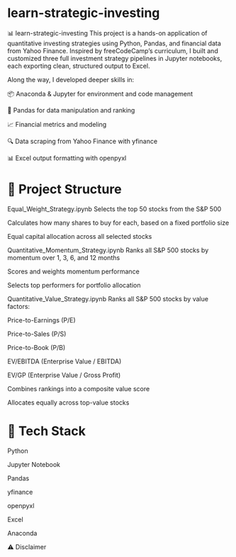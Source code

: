 # learn-strategic-investing
📊 learn-strategic-investing
This project is a hands-on application of quantitative investing strategies using Python, Pandas, and financial data from Yahoo Finance. Inspired by freeCodeCamp’s curriculum, I built and customized three full investment strategy pipelines in Jupyter notebooks, each exporting clean, structured output to Excel.

Along the way, I developed deeper skills in:

📦 Anaconda & Jupyter for environment and code management

🐼 Pandas for data manipulation and ranking

📈 Financial metrics and modeling

🔍 Data scraping from Yahoo Finance with yfinance

📊 Excel output formatting with openpyxl

# 📁 Project Structure
Equal_Weight_Strategy.ipynb
Selects the top 50 stocks from the S&P 500

Calculates how many shares to buy for each, based on a fixed portfolio size

Equal capital allocation across all selected stocks

Quantitative_Momentum_Strategy.ipynb
Ranks all S&P 500 stocks by momentum over 1, 3, 6, and 12 months

Scores and weights momentum performance

Selects top performers for portfolio allocation

Quantitative_Value_Strategy.ipynb
Ranks all S&P 500 stocks by value factors:

Price-to-Earnings (P/E)

Price-to-Sales (P/S)

Price-to-Book (P/B)

EV/EBITDA (Enterprise Value / EBITDA)

EV/GP (Enterprise Value / Gross Profit)

Combines rankings into a composite value score

Allocates equally across top-value stocks

# 🧰 Tech Stack
Python

Jupyter Notebook

Pandas

yfinance

openpyxl

Excel

Anaconda

⚠️ Disclaimer
